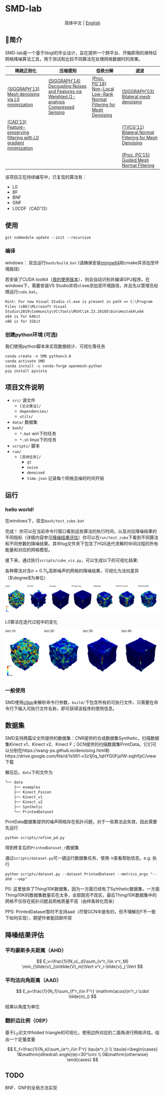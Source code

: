# SMD-lab

<div align="center">

简体中文 | [English](README_en.md)
</div>







## 🌈简介

SMD-lab是一个基于libigl的毕业设计，旨在提供一个跨平台、开箱即用的保特征网格降噪算法工具，用于测试和比较不同算法在处理网格数据时的效果。

| 稀疏正则化                                                   | 压缩感知                                                     | 低秩分解                                                     | 滤波                                                         |
| ------------------------------------------------------------ | ------------------------------------------------------------ | ------------------------------------------------------------ | ------------------------------------------------------------ |
| [(SIGGRAPH'13) Mesh denoising via *L*0 minimization](https://dl.acm.org/doi/10.1145/2461912.2461965) | [(SIGGRAPH'14) Decoupling Noises and Features via Weighted *l*1-analysis Compressed Sensing](http://staff.ustc.edu.cn/~lgliu/Projects/2014_DecouplingNoise/default.htm) | [(Proc. PG'18) Non-Local Low-Rank Normal Filtering for Mesh Denoising](https://onlinelibrary.wiley.com/doi/abs/10.1111/cgf.13556) | [(SIGGRAPH'03) Bilateral mesh denoising](https://dl.acm.org/doi/10.1145/882262.882368) |
| [(CAD'13) Feature-preserving filtering with L0 gradient minimization](https://dl.acm.org/doi/10.1016/j.cag.2013.10.025) |                                                              |                                                              | [(TVCG'11) Bilateral Normal Filtering for Mesh Denoising](https://dl.acm.org/doi/10.1109/TVCG.2010.264) |
|                                                              |                                                              |                                                              | [(Proc. PG'15) Guided Mesh Normal Filtering](http://staff.ustc.edu.cn/~juyong/GuidedFilter.html) |

该项目正在持续编写中，已复现的算法有：

- L0
- BF
- BNF
- GNF
- L0CDF（CAD'13）

## 使用

```
git submodule update --init --recursive
```

### 编译

windows： 双击运行`bash/build.bat` (请确保安装[mingw64](https://sourceforge.net/projects/mingw-w64/files/)和cmake并添加至环境路径)

若安装了CUDA toolkit（[我的使用版本](https://developer.nvidia.com/cuda-downloads?target_os=Windows&target_arch=x86_64&target_version=10&target_type=exe_local)），则会自动识别并编译GPU程序。在windows下，需要安装VS Studio并将cl.exe添加至环境路径，并且先以管理员权限运行`cuda.bat`。

```
Hint: For new Visual Studio cl.exe is present in path => C:\Program Files (x86)\Microsoft Visual Studio\2019\Community\VC\Tools\MSVC\14.23.28105\bin\Hostx64\x64
x64 is for 64bit
x86 is for 32bit
```

### 创建python环境 (可选)

我们使用python脚本来实现数据统计、可视化等任务

```
conda create -n SMD python=3.8
conda activate SMD
conda install -c conda-forge openmesh-python
pip install pyvista
```

## 项目文件说明

- `src/` 源文件
  - `[论文算法]/`
  - `dependencies/` 
  - `utils/` 
- `data/` 数据集
- `bash/`
  - `*.bat` win下的任务
  - `*.sh` linux下的任务
- `scripts/` 脚本
- `run/`
  - `[具体任务]/`
    - `gt`
    - `noise`
    - `denoised`
    - `time.json` 记录每个网格去噪的时间开销



## 运行

### hello world!

在windows下，双击`bash/test_cube.bat` 

完成！ 你可以在当前命令行窗口看到这些算法的执行时间，以及对应降噪结果的不同指标（详细内容参见[降噪结果评估](#降噪结果评估)）你可以在`run/test_cube`下看到不同算法和不同参数的降噪结果。其中log文件夹下包含了HQS迭代求解时中间过程的所有能量和对应的网格模型。

接下来，通过执行`scripts/cube_vis.py`，可以生成以下的可视化结果:

各种算法对含$\sigma=0.7l_e$高斯噪声的网格的降噪结果，可视化为法向差异（$\degree$为单位）

![](imgs/gallery.png)

L0算法在迭代过程中的变化

![](imgs/L0-area-iter.png)

### 一般使用

SMD使用[clipp](https://github.com/muellan/clipp)来解析命令行参数，`build/`下包含所有的可执行文件，只需要在命令行下输入可执行文件名称，即可获得该程序的使用信息。



## 数据集

SMD支持两篇论文所提供的数据集：CNR提供的合成数据集Synthetic，扫描数据集Kinect v1、Kinect v2、Kinect F；GCN提供的扫描数据集PrintData。它们可以分别在https://wang-ps.github.io/denoising.html和https://drive.google.com/file/d/1x561-v3z1j0q_1qHYG0Fja1W-sqjhYpC/view下载

解压后，`data`下的文件为

```
└── data
    ├── examples
    ├── Kinect_Fusion
    ├── Kinect_v1
    ├── Kinect_v2
    ├── Synthetic
    └── PrintedDataset
```

PrintData数据集提供的噪声网格存在拓扑问题，对于一些算法会失效，因此需要先运行

```
python scripts/refine_pd.py
```

得到修复后的`PrintedDataset_r`数据集

通过`scripts/dataset.py`可一键运行数据集任务，使用`-h`查看帮助信息。e.g. 执行

```
python scripts/dataset.py --dataset PrintedDataset --metrics_args "--ahd --oep"
```

PS: 这里放弃了Thingi10K数据集，因为一方面已经有了Syhthetic数据集，一方面Thingi10K的数据集数量实在太多，全部跑完不现实，最后Thingi10K数据集中的网格不仅存在拓扑问题且网格质量不高（由样条转化而来）

PPS: PrintedDataset暂时不支持aad（尽管GCN中是有的，但不理解在F不一致下如何实现），期望作者能回邮件捏

## 降噪结果评估

### 平均豪斯多夫距离（AHD）

$$
E_v=\frac{1}{N_vL_d}\sum_{v^r_i\in v^r_M}
\min_{\tilde{v}_j\in\tilde{V}_m}\Vert v^r_i-\tilde{v}_j \Vert
$$

### 平均法向角距离（AAD）

$$
E_a=\frac{1}{N_f}\sum_{f^r_i\in F^r} \mathrm{acos}(n^r_i \cdot \tilde{n}_i)
$$

结果以角度为单位

### 翻折边比例（OEP）

基于$L_0$论文中folded triangle的可视化，使用边所对应的二面角进行网格评估，给出一个定量度量

$$
E_f=\frac{1}{N_e}\sum_{e^r_i\in F^r} \tau(e^r_i)
\\
\tau(e)=\begin{cases}
1&\mathrm{dihedral\ angle}(e)<30^\circ
\\
0&\mathrm{otherwise}
\end{cases}
$$



## TODO

BNF、GNF的全局方法实现



